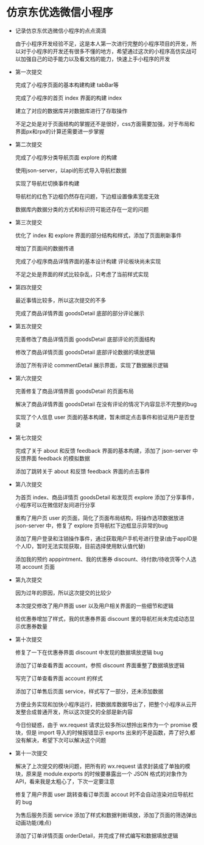 # 仿京东优选微信小程序
- 记录仿京东优选微信小程序的点点滴滴  

  由于小程序开发经验不足，这是本人第一次进行完整的小程序项目的开发，所以对于小程序的开发还有很多不懂的地方，希望通过这次的小程序高仿实战可以加强自己的动手能力以及看文档的能力，快速上手小程序的开发

- 第一次提交   

  完成了小程序页面的基本构建构建 tabBar等  

  完成了小程序的首页 index 界面的构建 index  

  建立了对应的数据库并对数据库进行了存取操作  

  不足之处是对于页面结构的掌握还不是很好，css方面需要加强，对于布局和界面px和rpx的计算还需要进一步掌握

- 第二次提交  

  完成了小程序分类导航页面 explore 的构建  

  使用json-server，以api的形式导入导航栏数据  

  实现了导航栏切换事件构建  

  导航栏的红色下边框仍然存在问题，下边框设置像素宽度无效  

  数据库内数据分类的方式和标识符可能还存在一定的问题

- 第三次提交  

  优化了 index 和 explore 界面的部分结构和样式，添加了页面刷新事件  

  增加了页面间的数据传递  

  完成了小程序商品详情界面的基本设计构建 评论板块尚未实现  

  不足之处是界面的样式比较杂乱，只考虑了当前样式实现

- 第四次提交  

  最近事情比较多，所以这次提交的不多  

  完成了商品详情界面 goodsDetail 底部的部分评论展示

- 第五次提交  

  完善修改了商品详情页面 goodsDetail 底部评论的页面结构  

  修改了商品详情页面 goodsDetail 底部评论数据的填放逻辑  

  添加了所有评论 commentDetail 展示界面，实现了数据展示逻辑

- 第六次提交  

  完善修复了商品详情界面 goodsDetail 的页面布局  

  解决了商品详情界面 goodsDetail 在没有评论的情况下内容显示不完整的bug  

  实现了个人信息 user 页面的基本构建，暂未绑定点击事件和验证用户是否登录

- 第七次提交  

  完成了关于 about 和反馈 feedback 界面的基本构建，添加了 json-server 中反馈界面 feedback 的模拟数据  

  添加了跳转关于 about 和反馈 feedback 界面的点击事件

- 第八次提交  

  为首页 index、商品详情页 goodsDetail 和发现页 explore 添加了分享事件，小程序可以在微信好友间进行分享  

  重构了用户页 user 的页面，简化了页面布局结构，将操作选项数据放进 json-server 中，修复了 explore 页导航栏下边框显示异常的bug

  添加了用户登录和注销操作事件，通过获取用户手机号进行登录(由于appID是个人ID，暂时无法实现获取，目前选择使用默认值代替)  

  添加我的预约 apppintment、我的优惠券 discount、待付款/待收货等个人选项 account 页面

- 第九次提交  

  因为过年的原因，所以这次提交的比较少

  本次提交修改了用户界面 user 以及用户相关界面的一些细节和逻辑

  给优惠券增加了样式，我的优惠券界面 discount 里的导航栏尚未完成动态显示优惠券数量

- 第十次提交
  
  修复了一下在优惠券界面 discount 中发现的数据填放逻辑 bug

  添加了订单查看界面 account，参照 discount 界面重整了数据填放逻辑  

  写完了订单查看界面 account 的样式  

  添加了订单售后页面 service，样式写了一部分，还未添加数据
  
  方便业务实现和加快小程序运行，把数据库数据导出了，把整个小程序从云开发整合成普通开发，所以这次提交的全部是新内容 

  今日份疑惑，由于 wx.request 请求比较多所以想拎出来作为一个 promise 模块，但是 import 导入的时候报错显示 exports 出来的不是函数，弄了好久都没有解决，希望下次可以解决这个问题

- 第十一次提交
  
  解决了上次提交的模块问题，把所有的 wx.request 请求封装成了单独的模块，原来是 module.exports 的时候要暴露出一个 JSON 格式的对象作为 API，看来我是太粗心了，下次一定要注意

  修复了用户界面 user 跳转查看订单页面 accout 时不会自动渲染对应导航栏的 bug  

  为售后服务页面 service 添加了样式和数据判断填放，添加了页面的筛选弹出动画功能(难点)

  添加了订单详情页面 orderDetail，并完成了样式编写和数据填放逻辑